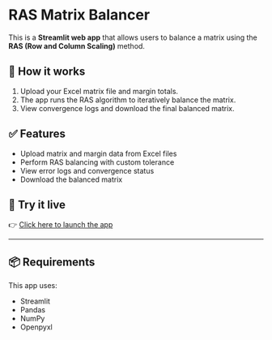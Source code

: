 # RAS Matrix Balancer

This is a **Streamlit web app** that allows users to balance a matrix using the **RAS (Row and Column Scaling)** method.

## 📂 How it works

1. Upload your Excel matrix file and margin totals.
2. The app runs the RAS algorithm to iteratively balance the matrix.
3. View convergence logs and download the final balanced matrix.

## ✅ Features

- Upload matrix and margin data from Excel files
- Perform RAS balancing with custom tolerance
- View error logs and convergence status
- Download the balanced matrix

## 🚀 Try it live

👉 [Click here to launch the app](https://matrixbalancer.streamlit.app)

---

## 📦 Requirements

This app uses:
- Streamlit
- Pandas
- NumPy
- Openpyxl
